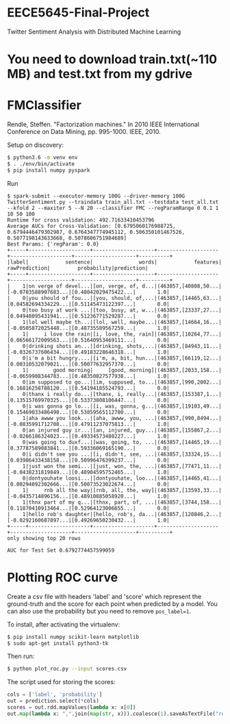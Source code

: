 # EECE5645-Final-Project
Twitter Sentiment Analysis with Distributed Machine Learning

# You need to download train.txt(~110 MB) and test.txt from my gdrive 

# FMClassifier
Rendle, Steffen. "Factorization machines." In 2010 IEEE International Conference on Data Mining, pp. 995-1000. IEEE, 2010.

Setup on discovery:
```sh
$ python3.6 -m venv env
$ . ./env/bin/activate
$ pip install numpy pyspark
```

Run
```
$ spark-submit --executor-memory 100G --driver-memory 100G TwitterSentiment.py --traindata train_all.txt --testdata test_all.txt --kfold 2 --maxiter 5 --N 20 --classifier FMC --regParamRange 0 0.1 1 10 50 100
Runtime for cross validation: 492.71633410453796
Average AUCs for Cross-Validation: [0.6795060176988725, 0.6794446479302987, 0.6764347774945112, 0.506350101467526, 0.5077198143633668, 0.5078606751984689]
Best Params: {'regParam': 0.0}
+-----+--------------------+--------------------+--------------------+--------------------+--------------------+----------+
|label|            sentence|               words|            features|       rawPrediction|         probability|prediction|
+-----+--------------------+--------------------+--------------------+--------------------+--------------------+----------+
|    1|on verge of devel...|[on, verge, of, d...|(463857,[40808,50...|[-0.0783588907683...|[0.48042029475422...|       1.0|
|    0|you should of fou...|[you, should, of,...|(463857,[14465,63...|[0.04582694334229...|[0.51145473122397...|       0.0|
|    0|too busy at work ...|[too, busy, at, w...|(463857,[23337,27...|[0.04948095431941...|[0.51236771529287...|       0.0|
|    1|lol well maybe th...|[lol, well, maybe...|(463857,[14664,16...|[-0.0505872025448...|[0.48735589567259...|       1.0|
|    1|     i love the rain|[i, love, the, rain]|(463857,[10264,77...|[0.06566172009563...|[0.51640953469111...|       0.0|
|    0|drinking shots an...|[drinking, shots,...|(463857,[84943,11...|[-0.0326737606434...|[0.49183228646318...|       1.0|
|    0|i'm a bit hungry....|[i'm, a, bit, hun...|(463857,[66119,12...|[0.00310532079021...|[0.50077632957370...|       0.0|
|    1|        good morning|     [good, morning]|(463857,[2033,158...|[-0.0659908344783...|[0.48350827577938...|       1.0|
|    0|im supposed to go...|[im, supposed, to...|(463857,[990,2002...|[0.16816258788120...|[0.54194185524793...|       0.0|
|    0|thanx i really do...|[thanx, i, really...|(463857,[153387,1...|[0.13515769970325...|[0.53373808106447...|       0.0|
|    0|i was gonna go lo...|[i, was, gonna, g...|(463857,[19103,49...|[0.15469033486498...|[0.53859565112780...|       0.0|
|    1|aha awww you look...|[aha, awww, you, ...|(463857,[990,8494...|[-0.0835991712708...|[0.47911237075813...|       1.0|
|    0|an injured guy ir...|[an, injured, guy...|(463857,[155867,2...|[-0.0266186324023...|[0.49334573480227...|       1.0|
|    0|was going to duxf...|[was, going, to, ...|(463857,[14465,19...|[0.37787589083841...|[0.59336069165190...|       0.0|
|    0|i didn't see you ...|[i, didn't, see, ...|(463857,[33324,15...|[0.03986433438158...|[0.50996476399237...|       0.0|
|    1|just won the semi...|[just, won, the, ...|(463857,[77471,11...|[-0.0438231819849...|[0.48904595752465...|       1.0|
|    0|dontyouhate loosi...|[dontyouhate, loo...|(463857,[14465,41...|[0.00294092302666...|[0.50073523022674...|       0.0|
|    1|     rnb all the way|[rnb, all, the, way]|(463857,[13593,33...|[-0.0435714896156...|[0.48910885058920...|       1.0|
|    1|thnx part of my q...|[thnx, part, of, ...|(463857,[3744,158...|[0.11870410913464...|[0.52964123006655...|       0.0|
|    1|hello rob's daughter|[hello, rob's, da...|(463857,[120846,2...|[-0.0292160687897...|[0.49269650230432...|       1.0|
+-----+--------------------+--------------------+--------------------+--------------------+--------------------+----------+
only showing top 20 rows

AUC for Test Set 0.6792774457599059

```

# Plotting ROC curve
Create a csv file with headers 'label' and 'score' which represent the ground-truth and the score for each point when predicted by a model. You can also use the probability but you need to remove `pos_label=1`.

To install, after activating the virtualenv:
```sh
$ pip install numpy scikit-learn matplotlib
$ sudo apt-get install python3-tk
```

Then run:
```sh
$ python plot_roc.py --input scores.csv
```

The script used for storing the scores:
```python
cols = ['label', 'probability']
out = prediction.select(*cols)
scores = out.rdd.mapValues(lambda x: x[0])
out.map(lambda x: ",".join(map(str, x))).coalesce(1).saveAsTextFile("roc_data")
```

